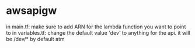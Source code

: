 # awsapigw

in main.tf: make sure to add ARN for the lambda function you want to point to
in variables.tf: change the default value 'dev' to anything for the api. it will be /dev/* by default atm
